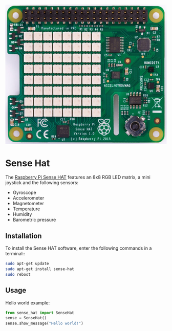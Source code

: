 <p align="center"> <img src="../misc/sense_hat.jpg"> </p>


# Sense Hat

The [Raspberry Pi Sense HAT](https://www.raspberrypi.org/products/sense-hat/) features an 8x8 RGB LED matrix, a mini joystick and the following sensors:
* Gyroscope
* Accelerometer
* Magnetometer
* Temperature
* Humidity
* Barometric pressure
## Installation
To install the Sense HAT software, enter the following commands in a terminal::
```bash
sudo apt-get update
sudo apt-get install sense-hat
sudo reboot
```
## Usage
Hello world example:
```python
from sense_hat import SenseHat
sense = SenseHat()
sense.show_message("Hello world!")
```
